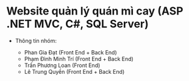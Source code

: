 # Website quản lý quán mì cay (ASP .NET MVC, C#, SQL Server)

* Thông tin nhóm:

    * Phan Gia Đạt (Front End + Back End)
    * Phạm Đình Minh Trí (Front End + Back End)
    * Trần Phương Loan (Front End)
    * Lê Trung Quyền (Front End + Back End)

